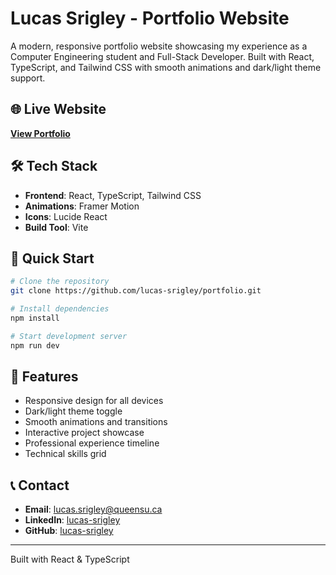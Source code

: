 # Lucas Srigley - Portfolio Website

A modern, responsive portfolio website showcasing my experience as a Computer Engineering student and Full-Stack Developer. Built with React, TypeScript, and Tailwind CSS with smooth animations and dark/light theme support.

## 🌐 Live Website
**[View Portfolio](https://your-portfolio-url.com)**

## 🛠️ Tech Stack
- **Frontend**: React, TypeScript, Tailwind CSS
- **Animations**: Framer Motion
- **Icons**: Lucide React
- **Build Tool**: Vite

## 🚀 Quick Start

```bash
# Clone the repository
git clone https://github.com/lucas-srigley/portfolio.git

# Install dependencies
npm install

# Start development server
npm run dev
```

## 📱 Features
- Responsive design for all devices
- Dark/light theme toggle
- Smooth animations and transitions
- Interactive project showcase
- Professional experience timeline
- Technical skills grid

## 📞 Contact
- **Email**: lucas.srigley@queensu.ca
- **LinkedIn**: [lucas-srigley](https://linkedin.com/in/lucas-srigley)
- **GitHub**: [lucas-srigley](https://github.com/lucas-srigley)

---
Built with React & TypeScript
